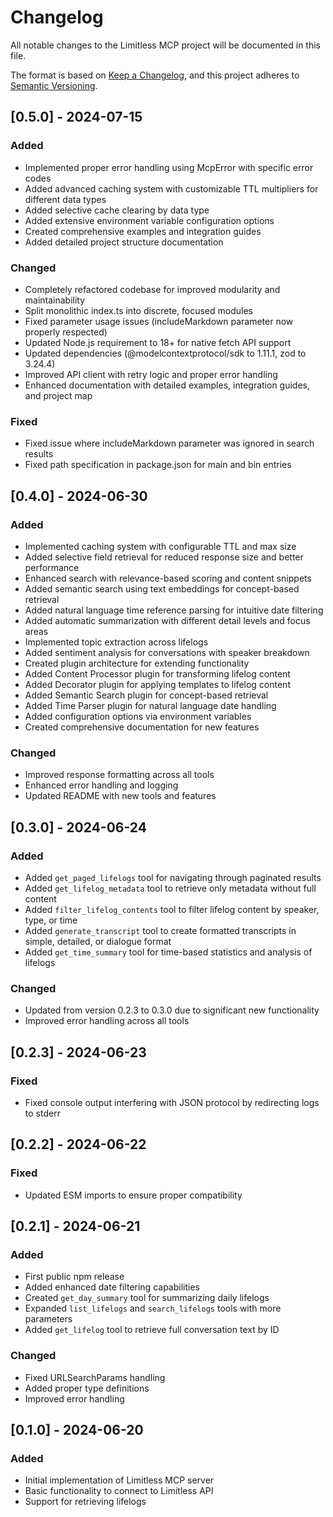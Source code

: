 # Changelog

All notable changes to the Limitless MCP project will be documented in this file.

The format is based on [Keep a Changelog](https://keepachangelog.com/en/1.0.0/),
and this project adheres to [Semantic Versioning](https://semver.org/spec/v2.0.0.html).

## [0.5.0] - 2024-07-15

### Added
- Implemented proper error handling using McpError with specific error codes
- Added advanced caching system with customizable TTL multipliers for different data types
- Added selective cache clearing by data type
- Added extensive environment variable configuration options
- Created comprehensive examples and integration guides
- Added detailed project structure documentation

### Changed
- Completely refactored codebase for improved modularity and maintainability
- Split monolithic index.ts into discrete, focused modules
- Fixed parameter usage issues (includeMarkdown parameter now properly respected)
- Updated Node.js requirement to 18+ for native fetch API support
- Updated dependencies (@modelcontextprotocol/sdk to 1.11.1, zod to 3.24.4)
- Improved API client with retry logic and proper error handling
- Enhanced documentation with detailed examples, integration guides, and project map

### Fixed
- Fixed issue where includeMarkdown parameter was ignored in search results
- Fixed path specification in package.json for main and bin entries

## [0.4.0] - 2024-06-30

### Added
- Implemented caching system with configurable TTL and max size
- Added selective field retrieval for reduced response size and better performance
- Enhanced search with relevance-based scoring and content snippets
- Added semantic search using text embeddings for concept-based retrieval
- Added natural language time reference parsing for intuitive date filtering
- Added automatic summarization with different detail levels and focus areas
- Implemented topic extraction across lifelogs
- Added sentiment analysis for conversations with speaker breakdown
- Created plugin architecture for extending functionality
- Added Content Processor plugin for transforming lifelog content
- Added Decorator plugin for applying templates to lifelog content
- Added Semantic Search plugin for concept-based retrieval
- Added Time Parser plugin for natural language date handling
- Added configuration options via environment variables
- Created comprehensive documentation for new features

### Changed
- Improved response formatting across all tools
- Enhanced error handling and logging
- Updated README with new tools and features

## [0.3.0] - 2024-06-24

### Added
- Added `get_paged_lifelogs` tool for navigating through paginated results
- Added `get_lifelog_metadata` tool to retrieve only metadata without full content
- Added `filter_lifelog_contents` tool to filter lifelog content by speaker, type, or time
- Added `generate_transcript` tool to create formatted transcripts in simple, detailed, or dialogue format
- Added `get_time_summary` tool for time-based statistics and analysis of lifelogs

### Changed
- Updated from version 0.2.3 to 0.3.0 due to significant new functionality
- Improved error handling across all tools

## [0.2.3] - 2024-06-23

### Fixed
- Fixed console output interfering with JSON protocol by redirecting logs to stderr

## [0.2.2] - 2024-06-22

### Fixed
- Updated ESM imports to ensure proper compatibility

## [0.2.1] - 2024-06-21

### Added
- First public npm release
- Added enhanced date filtering capabilities
- Created `get_day_summary` tool for summarizing daily lifelogs
- Expanded `list_lifelogs` and `search_lifelogs` tools with more parameters
- Added `get_lifelog` tool to retrieve full conversation text by ID

### Changed
- Fixed URLSearchParams handling
- Added proper type definitions
- Improved error handling

## [0.1.0] - 2024-06-20

### Added
- Initial implementation of Limitless MCP server
- Basic functionality to connect to Limitless API
- Support for retrieving lifelogs 